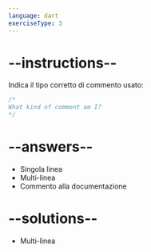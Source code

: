 ```yaml
---
language: dart
exerciseType: 3
---
```


# --instructions--

Indica il tipo corretto di commento usato:
```dart
/*
What kind of comment am I?
*/
```

# --answers--

- Singola linea
- Multi-linea
- Commento alla documentazione

# --solutions--

- Multi-linea
